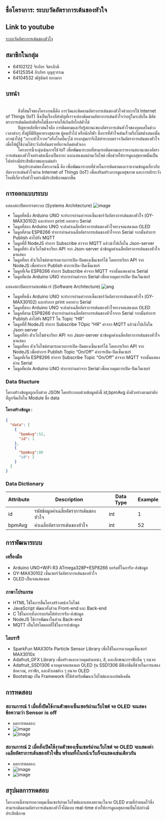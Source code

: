 ## ชื่อโครงการ: ระบบวัดอัตราการเต้นของหัวใจ
## Link to youtube
[ระบบวัดอัตราการเต้นของหัวใจ](https://www.youtube.com/watch?v=bSlVmzA1L24)
## สมาชิกในกลุ่ม
- 64102122 จิรภัทร จิตรภักดี
- 64125354 ภีรภัทร บุญสุวรรณ
- 64104532 ณัฐนันท์ ทองมาก


## บทนำ
<br>&nbsp;&nbsp;&nbsp;&nbsp;&nbsp;&nbsp;&nbsp;&nbsp;&nbsp;&nbsp;สิ่งที่สนใจของโครงงานนี้คือ การวัดและติดตามอัตราการเต้นของหัวใจด้วยการใช้ Internet of Things (IoT) ซึ่งเป็นเรื่องที่สำคัญที่เราจะต้องติดตามอัตราการเต้นหัวใจว่าอยู่ในระดับใด มีอัตตราการเต้นผิดปกติหรือไม่ซึ่งอาจก่อให้เกิดภัยใกล้ตัวได้
<br>&nbsp;&nbsp;&nbsp;&nbsp;&nbsp;&nbsp;&nbsp;&nbsp;&nbsp;&nbsp;ปัญหาหลักที่เราสนใจคือ การติดตามและรับรู้สถานะของอัตราการเต้นหัวใจของบุคคลในช่วงเวลาต่างๆ ทั้งผู้ที่มีปัญหาทางสุขภาพ ผู้คนทั่วไป หรือนักกีฬา ซึ่งการที่หัวใจเต้นเร็วหรือไม่สม่ำเสมอนั้น อาจนำไปสู่ “ภาวะหัวใจวาย”หรือโรคอื่นๆได้ ทางกลุ่มเราจีงได้ทำระบบตรวจวัดอัตราการเต้นของหัวใจ เพื่อให้ผู้ใช้งานได้ระวังภัยอันตรายที่อาจเกิดต่อตัวเอง
<br>&nbsp;&nbsp;&nbsp;&nbsp;&nbsp;&nbsp;&nbsp;&nbsp;&nbsp;&nbsp;โครงการนี้จะมุ่งเน้นการใช้ IoT เพื่อพัฒนาระบบที่สามารถติดตามและรายงานสถานะของอัตราการเต้นของหัวใจอย่างต่อเนื่องเป็นระยะ และแสดงผลผ่านเว็บไซต์ เพื่อช่วยให้การดูแลสุขภาพนั้นเป็นไปอย่างมีประสิทธิภาพและแม่นยำ
<br>&nbsp;&nbsp;&nbsp;&nbsp;&nbsp;&nbsp;&nbsp;&nbsp;&nbsp;&nbsp;วัตถุประสงค์ของโครงงานนี้ คือ เพื่อพัฒนาระบบที่ช่วยในการติดตามและรายงานข้อมูลเกี่ยวกับอัตราการเต้นหัวใจผ่าน Internet of Things (IoT) เพื่อเสริมสร้างการดูแลสุขภาพ และการเฝ้าระวังโรคที่เกี่ยวกับหัวใจอย่างมีประสิทธิภาพมากขึ้น

## การออกแบบระบบ

แสดงสถาปัตยกรรมระบบ (Systems Architecture)
![image](https://github.com/jirpathjitpakdee/IOT-MiniProject/assets/68944270/36c77ab6-e3b6-4e39-afdf-0a7cab1ab660/test1.png)

- โมดูลที่หนึ่ง Arduino UNO จะทำการอ่านค่าจากเซ็นเซอร์วัดอัตราการเต้นของหัวใจ (GY-MAX30102) และทำการ print ออกทาง Serial
- โมดูลที่สอง Arduino UNO จะส่งค่าเฉลี่ยอัตราการเต้นของหัวใจทางจอแสดงผล OLED
- โมดูลที่สาม ESP8266 ทำการอ่านค่าเฉลี่ยอัตราการเต้นของหัวใจจาก Serial จากนั้นทำการ Publish ค่าไปยัง MQTT
- โมดูลที่สี่ NodeJS ทำการ Subscribe ค่าจาก MQTT แล้วนำไปเก็บใน Json-server
- โมดูลที่ห้า ตัวเว็บไซต์จะเรียก API จาก Json-server นำข้อมูลค่าเฉลี่ยอัตราการเต้นของหัวใจมาแสดง 
- โมดูลที่หก ตัวเว็บไซต์สามารถควบการเปิด-ปิดของเซ็นเซอร์ได้ โดยการเรียก API จาก NodeJS เพื่อทำการ Publish ค่าการเปิด-ปิดเซ็นเซอร์
- โมดูลที่เจ็ด ESP8266 ทำการ Subscribe ค่าจาก MQTT จากนั้นแสดงผ่าน Serial 
- โมดูลที่แปด Arduino UNO ทำการอ่านค่าจาก Serial เพื่อควบคุมการเปิด-ปิดเว็นเซอร์ 

แสดงสถาปัตยกรรมซอฟต์แวร์ (Software Architecture)
![ang](https://github.com/jirpathjitpakdee/IOT-MiniProject/assets/68944270/62a65578-34c2-4080-b35d-e968a550ecf7/test2.png)

- โมดูลที่หนึ่ง Arduino UNO จะทำการอ่านค่าจากเซ็นเซอร์วัดอัตราการเต้นของหัวใจ (GY-MAX30102) และทำการ print ออกทาง Serial
- โมดูลที่สอง Arduino UNO จะส่งค่าเฉลี่ยอัตราการเต้นของหัวใจทางจอแสดงผล OLED
- โมดูลที่สาม ESP8266 ทำการอ่านค่าเฉลี่ยอัตราการเต้นของหัวใจจาก Serial จากนั้นทำการ Publish ค่าไปยัง MQTT ใน Topic “HR”
- โมดูลที่สี่ NodeJS ทำการ Subscribe TOpic “HR” ค่าจาก MQTT แล้วนำไปเก็บใน Json-server
- โมดูลที่ห้า ตัวเว็บไซต์จะเรียก API จาก Json-server นำข้อมูลค่าเฉลี่ยอัตราการเต้นของหัวใจมาแสดง 
- โมดูลที่หก ตัวเว็บไซต์สามารถควบการเปิด-ปิดของเซ็นเซอร์ได้ โดยการเรียก API จาก NodeJS เพื่อทำการ Publish Topic “On/Off” ค่าการเปิด-ปิดเซ็นเซอร์
- โมดูลที่เจ็ด ESP8266 ทำการ Subscribe Topic “On/Off” ค่าจาก MQTT จากนั้นแสดงผ่าน Serial 
- โมดูลที่แปด Arduino UNO ทำการอ่านค่าจาก Serial เพื่อควบคุมการเปิด-ปิดเว็นเซอร์ 

### Data Stucture
โครงสร้างข้อมูลถูกเก็บด้วย JSON โดยประกอบด้วยข้อมูลดังนี้ id,bpmAvg ดังตัวอย่างตามลำดับ ที่ถูกจัดเก็บใน Module ชื่อ data 
#### โครงสร้างข้อมูล :
```json
{
  "data": [
    {
      "bpmAvg":52,
      "id": 1
    },
    {
      "bpmAvg":80
      "id": 2
    }
  ]
}
```
### Data Dictionary
| Attribute | Description | Data Type | Example |
|--------------------|--------------------|--------------------|--------------------|
| id  |  รหัสข้อมูลค่าเฉลี่ยอัตราการเต้นของหัวใจ  | int  | 1   |
| bpmAvg  |ค่าเฉลี่ยอัตราการเต้นของหัวใจ  | int  | 52 |   
## การพัฒนาระบบ
### เครื่องมือ
- Arduino UNO+WiFi R3 ATmega328P+ESP8266 บอร์ดที่ในการับ-ส่งข้อมูล
- GY-MAX30102 เซ็นเซอร์วัดอัตราการเต้นของหัวใจ
- OLED เป็นจอแสดงผล

### ภาษาโปรแกรม 
- HTML ใช้ในการขึ้นโครงสร้างหน้าเว็บไซต์
- JavaScript พัฒนาทั้งส่วน Front-end และ Back-end
- C ใช้ในการสั่งการบอร์ดให้ทำการรับ-ส่งข้อมูล
- NodeJS ใช้การพัฒนาในส่วน Back-end
- MQTT เป็นโปรโตคอลที่ใช้ในการส่งข้อมูล

### ไลบรารี
- SparkFun MAX301x Particle Sensor Library เพื่อใช้ในการควบคุมเซ็นเซอร์ MAX3010x
- Adafruit_GFX Library เพื่อสร้างและควบคุมตำแหน่ง, สี, และลักษณะกราฟิกอื่น ๆ บนจอ
- Adafruit_SSD1306 ควบคุมจอแสดงผล OLED รุ่น SSD1306 มีฟังก์ชันที่ช่วยในการแสดงข้อความ, กราฟิก, และตัวเลขต่าง ๆ บนจอ OLED 
- Bootstrap เป็น Framework ที่ใช้สำหรับพัฒนาเว็บไซต์และแอปพลิเคชัน

## การทดสอบ
### สถานการณ์ 1 เมื่อสั่งปิดใช้งานตัวของเซ็นเซอร์ผ่านเว็บไซต์ จอ OLED จะแสดงข้อความว่า Sensor is off
- ผลการทดลอง:
- ![image](https://github.com/jirpathjitpakdee/Project-Iot/assets/68944270/c157a98c-1600-40a6-881f-372c007e9afa/test3.png)
- ![image](https://github.com/jirpathjitpakdee/Project-Iot/assets/68944270/344efbc3-ddc0-4b2c-b784-6d4a10b0be71/test4.png)

### สถานการณ์ 2 เมื่อสั่งเปิดใช้งานตัวของเซ็นเซอร์ผ่านเว็บไซต์ จอ OLED จะแสดงค่าเฉลี่ยอัตราการเต้นของหัวใจขึ้น พร้อมทั้งในหน้าเว็บก็จะแสดงเช่นเดียวกัน
- ผลการทดลอง:
- ![image](https://github.com/jirpathjitpakdee/Project-Iot/assets/68944270/ab3e73aa-4b31-42fa-8921-406bcc6044ee/test5.png)
- ![image](https://github.com/jirpathjitpakdee/Project-Iot/assets/68944270/c51352a9-8153-4cc4-9f6d-fab315a0ae44/test6.png)

## สรุปผลการทดสอบ
โครงงานนี้สามารถควบคุมเซ็นเซอร์ผ่านเว็บไซต์และแสดงสถานะในจอ OLED ตามที่กำหนดไว้ซึ่งสามารถติดตามอัตราการเต้นของหัวใจได้แบบ real-time ช่วยให้การดูแลสุขภาพเป็นไปอย่างมีประสิทธิภาพ
